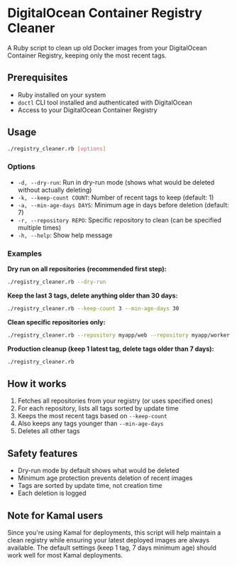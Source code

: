 # DigitalOcean Container Registry Cleaner

A Ruby script to clean up old Docker images from your DigitalOcean Container Registry, keeping only the most recent tags.

## Prerequisites

- Ruby installed on your system
- `doctl` CLI tool installed and authenticated with DigitalOcean
- Access to your DigitalOcean Container Registry

## Usage

```bash
./registry_cleaner.rb [options]
```

### Options

- `-d, --dry-run`: Run in dry-run mode (shows what would be deleted without actually deleting)
- `-k, --keep-count COUNT`: Number of recent tags to keep (default: 1)
- `-a, --min-age-days DAYS`: Minimum age in days before deletion (default: 7)
- `-r, --repository REPO`: Specific repository to clean (can be specified multiple times)
- `-h, --help`: Show help message

### Examples

**Dry run on all repositories (recommended first step):**
```bash
./registry_cleaner.rb --dry-run
```

**Keep the last 3 tags, delete anything older than 30 days:**
```bash
./registry_cleaner.rb --keep-count 3 --min-age-days 30
```

**Clean specific repositories only:**
```bash
./registry_cleaner.rb --repository myapp/web --repository myapp/worker
```

**Production cleanup (keep 1 latest tag, delete tags older than 7 days):**
```bash
./registry_cleaner.rb
```

## How it works

1. Fetches all repositories from your registry (or uses specified ones)
2. For each repository, lists all tags sorted by update time
3. Keeps the most recent tags based on `--keep-count`
4. Also keeps any tags younger than `--min-age-days`
5. Deletes all other tags

## Safety features

- Dry-run mode by default shows what would be deleted
- Minimum age protection prevents deletion of recent images
- Tags are sorted by update time, not creation time
- Each deletion is logged

## Note for Kamal users

Since you're using Kamal for deployments, this script will help maintain a clean registry while ensuring your latest deployed images are always available. The default settings (keep 1 tag, 7 days minimum age) should work well for most Kamal deployments.